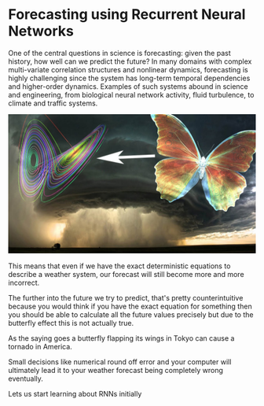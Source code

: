 # Forecasting using Recurrent Neural Networks

One of the central questions in science is forecasting: given the past history, how well can we predict the future? In many domains with complex multi-variate correlation structures and nonlinear dynamics, forecasting is highly challenging since the system has long-term temporal dependencies and higher-order dynamics. Examples of such systems abound in science and engineering, from biological neural network activity, fluid turbulence, to climate and traffic systems. 

![Source: Google](.gitbook/assets/butterflyeffect.jpg)

This means that even if we have the exact deterministic equations to describe a weather system, our forecast will still become more and more incorrect.

The further into the future we try to predict, that's pretty counterintuitive because you would think if you have the exact equation for something then you should be able to calculate all the future values precisely but due to the butterfly effect this is not actually true.

As the saying goes a butterfly flapping its wings in Tokyo can cause a tornado in America.

Small decisions like numerical round off error and your computer will ultimately lead it to your weather forecast being completely wrong eventually.

Lets us start learning about RNNs initially

